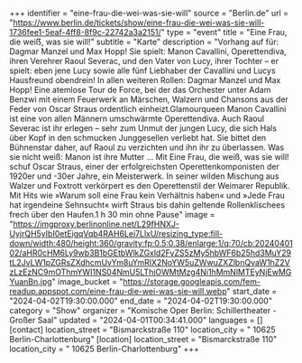 +++
identifier = "eine-frau-die-wei-was-sie-will"
source = "Berlin.de"
url = "https://www.berlin.de/tickets/show/eine-frau-die-wei-was-sie-will-1736fee1-5eaf-4ff8-8f9c-22742a3a2151/"
type = "event"
title = "Eine Frau, die weiẞ, was sie will!"
subtitle = "Karte"
description = "Vorhang auf für: Dagmar Manzel und Max Hopp! Sie spielt: Manon Cavallini, Operettendiva, ihren Verehrer Raoul Severac, und den Vater von Lucy, ihrer Tochter – er spielt: eben jene Lucy sowie alle fünf Liebhaber der Cavallini und Lucys Hausfreund obendrein! In allen weiteren Rollen: Dagmar Manzel und Max Hopp! Eine atemlose Tour de Force, bei der das Orchester unter Adam Benzwi mit einem Feuerwerk an Märschen, Walzern und Chansons aus der Feder von Oscar Straus ordentlich einheizt.Glamourqueen Manon Cavallini ist eine von allen Männern umschwärmte Operettendiva. Auch Raoul Severac ist ihr erlegen – sehr zum Unmut der jungen Lucy, die sich Hals über Kopf in den schmucken Junggesellen verliebt hat. Sie bittet den Bühnenstar daher, auf Raoul zu verzichten und ihn ihr zu überlassen. Was sie nicht weiß: Manon ist ihre Mutter ... Mit Eine Frau, die weiß, was sie will! schuf Oscar Straus, einer der erfolgreichsten Operettenkomponisten der 1920er und -30er Jahre, ein Meisterwerk. In seiner wilden Mischung aus Walzer und Foxtrott verkörpert es den Operettenstil der Weimarer Republik. Mit Hits wie »Warum soll eine Frau kein Verhältnis haben« und »Jede Frau hat irgendeine Sehnsucht« wirft Straus bis dahin geltende Rollenklischees frech über den Haufen.1 h 30 min ohne Pause"
image = "https://imgproxy.berlinonline.net/L29fHNXJ-UyjrQH5yIbI0etEigqVqb4RAH6Lei7LlxU/resizing_type:fill-down/width:480/height:360/gravity:fp:0.5:0.38/enlarge:1/q:70/cb:2024040102/aHR0cHM6Ly9wb3B1bGEtbWlkZGxld2FyZS5zMy5hbWF6b25hd3MuY29tL2JvLW1pZGRsZXdhcmUvYm8uYmRlX2NoYW5uZWwuZXZlbnQvaW1hZ2VzLzEzNC9mOThmYWI1NS04NmU5LThiOWMtMzg4Ni1hMmNlMTEyNjEwMGYuanBn.jpg"
image_bucket = "https://storage.googleapis.com/fem-readup.appspot.com/eine-frau-die-wei-was-sie-will.webp"
start_date = "2024-04-02T19:30:00.000"
end_date = "2024-04-02T19:30:00.000"
category = "Show"
organizer = "Komische Oper Berlin: Schillertheater - Großer Saal"
updated = "2024-04-01T00:34:41.000"
languages = []
[contact]
location_street = "Bismarckstraße 110"
location_city = " 10625 Berlin-Charlottenburg"
[location]
location_street = "Bismarckstraße 110"
location_city = " 10625 Berlin-Charlottenburg"
+++